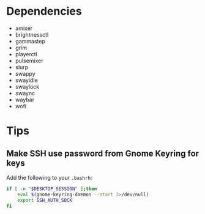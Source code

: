 # Dependencies

- amixer
- brightnessctl
- gammastep
- grim
- playerctl
- pulsemixer
- slurp
- swappy
- swayidle
- swaylock
- swaync
- waybar
- wofi

# Tips

## Make SSH use password from Gnome Keyring for keys

Add the following to your `.bashrh`:

```bash
if [ -n "$DESKTOP_SESSION" ];then
    eval $(gnome-keyring-daemon --start 2>/dev/null)
    export SSH_AUTH_SOCK
fi
```
